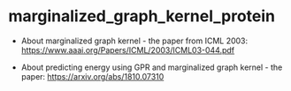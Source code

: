 # marginalized_graph_kernel_protein

* About marginalized graph kernel - the paper from ICML 2003:
https://www.aaai.org/Papers/ICML/2003/ICML03-044.pdf

* About predicting energy using GPR and marginalized graph kernel - the paper: 
https://arxiv.org/abs/1810.07310
